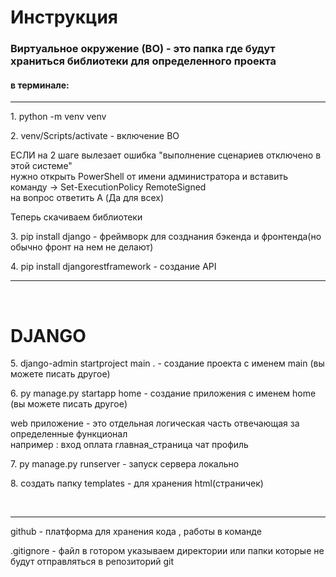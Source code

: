 <h1>Инструкция</h1>
<h3>Виртуальное окружение (ВО) - это папка где будут храниться библиотеки для определенного проекта</h3>
<h4>в терминале:</h4>
<hr>
 <p>1. python -m venv venv</p>

<p>2. venv/Scripts/activate - включение ВО</p>
<p> ЕСЛИ на 2 шаге вылезает ошибка  "выполнение сценариев отключено в этой системе"<br>
нужно открыть PowerShell от имени администратора и вставить команду -> Set-ExecutionPolicy RemoteSigned <br>
на вопрос ответить  A (Да для всех)
</p>

<p>Теперь скачиваем библиотеки</p>
<p>3. pip install django            -     фреймворк для созднания бэкенда и фронтенда(но обычно фронт на нем не делают)</p>
<p>4. pip install djangorestframework         - создание API     </p>  
<hr>
<br>
<h1>DJANGO</h1>
<p>5. django-admin startproject main .       - создание проекта с именем main (вы можете писать другое)</p>  
<p>6. py manage.py startapp home       - создание приложения с именем home (вы можете писать другое)</p> 
<p> web приложение - это отдельная логическая часть отвечающая за определенные функционал <br>
например : вход оплата главная_страница чат профиль 
<p>7.  py manage.py runserver - запуск сервера локально </p> 
<p>8. создать папку templates - для хранения html(страничек)  </p> 












<br>
<hr>
<p>github - платформа для хранения кода , работы в команде </p> 
<p>.gitignore - файл в готором указываем директории или папки которые не будут отправляться в репозиторий git</p> 